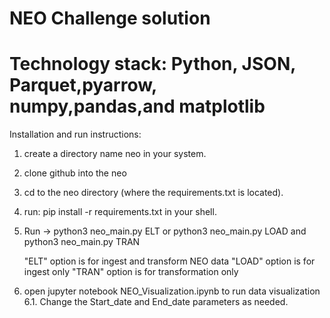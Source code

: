 # NEO Challenge solution
# Technology stack: Python, JSON, Parquet,pyarrow, numpy,pandas,and matplotlib

Installation and run instructions:

1. create a directory name neo in your system.
2. clone github into the neo
3. cd to the neo directory  (where the requirements.txt is located).
4. run: pip install -r requirements.txt in your shell.
5. Run -> python3 neo_main.py ELT 
	or python3 neo_main.py LOAD
		and python3 neo_main.py TRAN
		
	"ELT" option is for ingest and transform NEO data
	"LOAD" option is for ingest only
	"TRAN" option is for transformation only
	
6. open jupyter notebook NEO_Visualization.ipynb to run data visualization
6.1. Change the Start_date and End_date parameters as needed.
